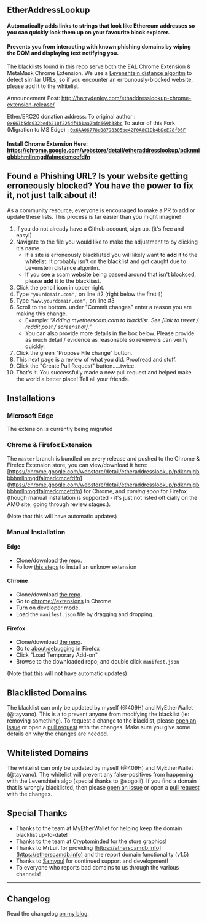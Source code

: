 
## EtherAddressLookup

#### Automatically adds links to strings that look like Ethereum addresses so you can quickly look them up on your favourite block explorer. 

#### Prevents you from interacting with known phishing domains by wiping the DOM and displaying text notifying you.

The blacklists found in this repo serve both the EAL Chrome Extension & MetaMask Chrome Extension. We use a [Levenshtein distance algoritm](https://en.wikipedia.org/wiki/Levenshtein_distance) to detect similar URLs, so if you encounter an errounously-blocked website, please add it to the whitelist. 

Announcement Post: http://harrydenley.com/ethaddresslookup-chrome-extension-release/

Ether/ERC20 donation address:
To original author : [`0x661b5dc032bedb210f225df4b1aa2bdd669b38bc`](https://etherscan.io/address/0x661b5dc032bedb210f225df4b1aa2bdd669b38bc)
To autor of this Fork (Migration to MS Edge) : [`0x6AA06778e08798305be42F0A8C1Db4bDeE28f06F`](https://etherscan.io/address/0x6AA06778e08798305be42F0A8C1Db4bDeE28f06F)

#### Install Chrome Extension Here: https://chrome.google.com/webstore/detail/etheraddresslookup/pdknmigbbbhmllnmgdfalmedcmcefdfn

## Found a Phishing URL? Is your website getting erroneously blocked? You have the power to fix it, not just talk about it!

As a community resource, everyone is encouraged to make a PR to add or update these lists. This process is far easier than you might imagine!

1. If you do not already have a Github account, sign up. (it's free and easy!)
2. Navigate to the file you would like to make the adjustment to by clicking it's name.
    - If a site is erroneously blacklisted you will likely want to **add** it to the whitelist. It probably isn't on the blacklist and got caught due to Levenstein distance algoritm.
    - If you see a scam website being passed around that isn't blockced, please **add** it to the blackliast.
3. Click the pencil icon in upper right.
4. Type `"yourdomain.com",` on line #2 (right below the first `[`)
5. Type `"www.yourdomain.com",` on line #3
6. Scroll to the bottom. under "Commit changes" enter a reason you are making this change.
    - Example: *"Adding myetherscam.com to blacklist. See [link to tweet / reddit post / screenshot]."*
    - You can also provide more details in the box below. Please provide as much detail / evidence as reasonable so reviewers can verify quickly.
7. Click the green "Propose File change" button.
8. This next page is a review of what you did. Proofread and stuff.
9. Click the "Create Pull Request" button.....twice.
10. That's it. You successfully made a new pull request and helped make the world a better place! Tell all your friends.


## Installations
### Microsoft Edge

The extension is currently being migrated

### Chrome & Firefox Extension

The `master` branch is bundled on every release and pushed to the Chrome & Firefox Extension store, you can view/download it 
here: [https://chrome.google.com/webstore/detail/etheraddresslookup/pdknmigbbbhmllnmgdfalmedcmcefdfn](https://chrome.google.com/webstore/detail/etheraddresslookup/pdknmigbbbhmllnmgdfalmedcmcefdfn) for Chrome, and _coming soon_ for Firefox (though manual installation is supported - it's just not listed officially on the AMO site, going through review stages.).

(Note that this will have automatic updates)

### Manual Installation

#### Edge
* Clone/download [the repo](https://github.com/Golapadeog/EtherAddressLookup-Edge).
* Follow [this steps](https://docs.microsoft.com/en-us/microsoft-edge/extensions/guides/debugging-extensions) to install an unknow extension

#### Chrome
* Clone/download [the repo](https://github.com/409H/EtherAddressLookup).
* Go to [chrome://extensions](chrome://extensions) in Chrome
* Turn on developer mode.
* Load the `manifest.json` file by dragging and dropping.

#### Firefox
* Clone/download [the repo](https://github.com/409H/EtherAddressLookup).
* Go to [about:debugging](about:debugging) in Firefox
* Click "Load Temporary Add-on"
* Browse to the downloaded repo, and double click `manifest.json`

(Note that this will **not** have automatic updates)

## Blacklisted Domains

The blacklist can only be updated by myself (@409H) and MyEtherWallet (@tayvano). This is a to prevent anyone
from modifying the blacklist (ie: removing something). To request a change to the 
blacklist, please [open an issue](https://github.com/409H/EtherAddressLookup/issues/new) or open
a [pull request](https://github.com/409H/EtherAddressLookup/compare) with the changes. Make sure you give some
details on why the changes are needed.

## Whitelisted Domains

The whitelist can only be updated by myself (@409H) and MyEtherWallet (@tayvano). The whitelist will prevent any false-positives
from happening with the Levenshtein algo (special thanks to @sogoiii). If you find a domain that is wrongly blacklisted, then please
[open an issue](https://github.com/409H/EtherAddressLookup/issues/new) or open
a [pull request](https://github.com/409H/EtherAddressLookup/compare) with the changes.

## Special Thanks

* Thanks to the team at MyEtherWallet for helping keep the domain blacklist up-to-date!
* Thanks to the team at [Cryptominded](https://cryptominded.com/) for the store graphics!
* Thanks to MrLuit for providing [https://etherscamdb.info](https://etherscamdb.info) and the report domain functionality (v1.5)
* Thanks to [Samyoul](https://github.com/Samyoul) for continued support and development!
* To everyone who reports bad domains to us through the various channels!

----

## Changelog

Read the changelog [on my blog](https://harrydenley.com/ethaddresslookup-chrome-extension-release/).
